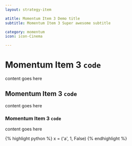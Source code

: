 ```yaml
---
layout: strategy-item

atitle: Momentum Item 3 Demo title 
subtitle: Momentum Item 3 Super awesome subtitle

category: momentum
icon: icon-Cinema

---
```


# Momentum Item 3 `code` 
content goes here

## Momentum Item 3 `code` 
content goes here

### Momentum Item 3 `code` 
content goes here

{% highlight python %}
x = ('a', 1, False)
{% endhighlight %}